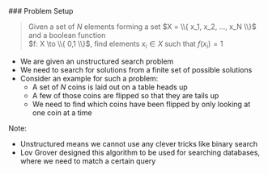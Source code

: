 <section data-markdown>
### Problem Setup

> Given a set of $N$ elements forming a set $X = \\{ x_1, x_2, ..., x_N \\}$ and a boolean function  
> $f: X \to \\{ 0,1 \\}$, find elements $x_i \in X$ such that $f(x_i) = 1$

* We are given an unstructured search problem
* We need to search for solutions from a finite set of possible solutions
* Consider an example for such a problem:
    * A set of $N$ coins is laid out on a table heads up
    * A few of those coins are flipped so that they are tails up
    * We need to find which coins have been flipped by only looking at one coin at a time

Note:
* Unstructured means we cannot use any clever tricks like binary search
* Lov Grover designed this algorithm to be used for searching databases, where we need to match a certain query
</section>
